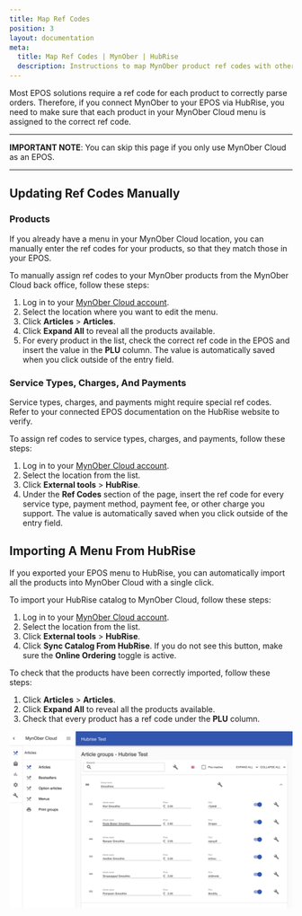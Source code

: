 ```yaml
---
title: Map Ref Codes
position: 3
layout: documentation
meta:
  title: Map Ref Codes | MynOber | HubRise
  description: Instructions to map MynOber product ref codes with other apps after connecting your EPOS with HubRise. Connect apps and synchronise your data.
---
```


Most EPOS solutions require a ref code for each product to correctly parse orders. Therefore, if you connect MynOber to your EPOS via HubRise, you need to make sure that each product in your MynOber Cloud menu is assigned to the correct ref code.

---

**IMPORTANT NOTE**: You can skip this page if you only use MynOber Cloud as an EPOS.

---

## Updating Ref Codes Manually

### Products

If you already have a menu in your MynOber Cloud location, you can manually enter the ref codes for your products, so that they match those in your EPOS.

To manually assign ref codes to your MynOber products from the MynOber Cloud back office, follow these steps:

1. Log in to your [MynOber Cloud account](https://cloud.mynober.nl/).
1. Select the location where you want to edit the menu.
1. Click **Articles** > **Articles**.
1. Click **Expand All** to reveal all the products available.
1. For every product in the list, check the correct ref code in the EPOS and insert the value in the **PLU** column. The value is automatically saved when you click outside of the entry field.

### Service Types, Charges, And Payments

Service types, charges, and payments might require special ref codes. Refer to your connected EPOS documentation on the HubRise website to verify.

To assign ref codes to service types, charges, and payments, follow these steps:

1. Log in to your [MynOber Cloud account](https://cloud.mynober.nl/).
1. Select the location from the list.
1. Click **External tools** > **HubRise**.
1. Under the **Ref Codes** section of the page, insert the ref code for every service type, payment method, payment fee, or other charge you support. The value is automatically saved when you click outside of the entry field.

## Importing A Menu From HubRise

If you exported your EPOS menu to HubRise, you can automatically import all the products into MynOber Cloud with a single click.

To import your HubRise catalog to MynOber Cloud, follow these steps:

1. Log in to your [MynOber Cloud account](https://cloud.mynober.nl/).
1. Select the location from the list.
1. Click **External tools** > **HubRise**.
1. Click **Sync Catalog From HubRise**. If you do not see this button, make sure the **Online Ordering** toggle is active.

To check that the products have been correctly imported, follow these steps:

1. Click **Articles** > **Articles**.
1. Click **Expand All** to reveal all the products available.
1. Check that every product has a ref code under the **PLU** column.

![MynOber Cloud Menu Items Page](../images/002-en-mynober-cloud-menu-items.png)
